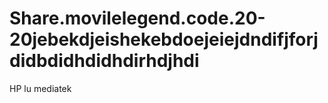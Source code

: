 # Share.movilelegend.code.20-20jebekdjeishekebdoejeiejdndifjforjdidbdidhdidhdirhdjhdi
HP lu mediatek
